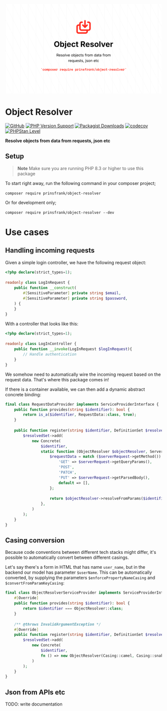 <picture>
    <source srcset="https://github.com/PrinsFrank/object-resolver/raw/main/docs/images/banner_dark.png" media="(prefers-color-scheme: dark)">
    <img src="https://github.com/PrinsFrank/object-resolver/raw/main/docs/images/banner_light.png" alt="Banner">
</picture>

# Object Resolver

[![GitHub](https://img.shields.io/github/license/prinsfrank/object-resolver)](https://github.com/PrinsFrank/object-resolver/blob/main/LICENSE)
[![PHP Version Support](https://img.shields.io/packagist/php-v/prinsfrank/object-resolver)](https://github.com/PrinsFrank/object-resolver/blob/main/composer.json)
[![Packagist Downloads](https://img.shields.io/packagist/dt/prinsfrank/object-resolver)](https://packagist.org/packages/prinsfrank/object-resolver/stats)
[![codecov](https://codecov.io/gh/PrinsFrank/object-resolver/branch/main/graph/badge.svg?token=Y03NIFWEZL)](https://codecov.io/gh/PrinsFrank/object-resolver)
[![PHPStan Level](https://img.shields.io/badge/PHPStan-level%209-brightgreen.svg?style=flat)](https://github.com/PrinsFrank/object-resolver/blob/main/phpstan.neon)

**Resolve objects from data from requests, json etc**

## Setup

> **Note**
> Make sure you are running PHP 8.3 or higher to use this package

To start right away, run the following command in your composer project;

```composer require prinsfrank/object-resolver```

Or for development only;

```composer require prinsfrank/object-resolver --dev```

# Use cases

## Handling incoming requests

Given a simple login controller, we have the following request object:

```php
<?php declare(strict_types=1);

readonly class LogInRequest {
    public function __construct(
        #[SensitiveParameter] private string $email,
        #[SensitiveParameter] private string $password,
    ) {
    }
}
```

With a controller that looks like this:

```php
<?php declare(strict_types=1);

readonly class LogInController {
    public function __invoke(LogInRequest $logInRequest){
        // Handle authentication
    }
}
```

We somehow need to automatically wire the incoming request based on the request data. That's where this package comes in!

If there is a container available, we can then add a dynamic abstract concrete binding:

```php
final class RequestDataProvider implements ServiceProviderInterface {
    public function provides(string $identifier): bool {
        return is_a($identifier, RequestData::class, true);
    }

    public function register(string $identifier, DefinitionSet $resolvedSet): void {
        $resolvedSet->add(
            new Concrete(
                $identifier,
                static function (ObjectResolver $objectResolver, ServerRequestInterface $serverRequest) use ($identifier) {
                    $requestData = match ($serverRequest->getMethod()) {
                        'GET' => $serverRequest->getQueryParams(),
                        'POST', 
                        'PATCH', 
                        'PUT' => $serverRequest->getParsedBody(),
                        default => [],
                    };

                    return $objectResolver->resolveFromParams($identifier, $requestData);
                },
            )
        );
    }
}
```

## Casing conversion

Because code conventions between different tech stacks might differ, it's possible to automatically convert between different casings.

Let's say there's a form in HTML that has name `user_name`, but in the backend our model has parameter `$userName`. This can be automatically converted, by supplying the parameters `$enforcePropertyNameCasing` and `$convertFromParamKeyCasing`:

```php
final class ObjectResolverServiceProvider implements ServiceProviderInterface {
    #[Override]
    public function provides(string $identifier): bool {
        return $identifier === ObjectResolver::class;
    }

    /** @throws InvalidArgumentException */
    #[Override]
    public function register(string $identifier, DefinitionSet $resolvedSet): void {
        $resolvedSet->add(
            new Concrete(
                $identifier,
                fn () => new ObjectResolver(Casing::camel, Casing::snake)
            )
        );
    }
}
```

## Json from APIs etc

TODO: write documentation
